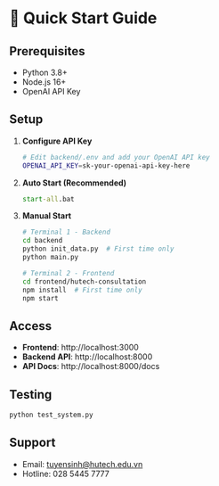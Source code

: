 # 🚀 Quick Start Guide

## Prerequisites
- Python 3.8+
- Node.js 16+
- OpenAI API Key

## Setup

1. **Configure API Key**
   ```bash
   # Edit backend/.env and add your OpenAI API key
   OPENAI_API_KEY=sk-your-openai-api-key-here
   ```

2. **Auto Start (Recommended)**
   ```cmd
   start-all.bat
   ```

3. **Manual Start**
   ```bash
   # Terminal 1 - Backend
   cd backend
   python init_data.py  # First time only
   python main.py

   # Terminal 2 - Frontend
   cd frontend/hutech-consultation
   npm install  # First time only
   npm start
   ```

## Access
- **Frontend**: http://localhost:3000
- **Backend API**: http://localhost:8000
- **API Docs**: http://localhost:8000/docs

## Testing
```bash
python test_system.py
```

## Support
- Email: tuyensinh@hutech.edu.vn
- Hotline: 028 5445 7777
